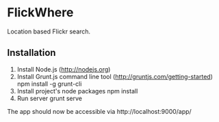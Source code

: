 # FlickWhere

Location based Flickr search.


## Installation

1. Install Node.js (http://nodejs.org)
2. Install Grunt.js command line tool (http://gruntjs.com/getting-started)
        npm install -g grunt-cli
3. Install project's node packages
        npm install
4. Run server
        grunt serve

The app should now be accessible via http://localhost:9000/app/


